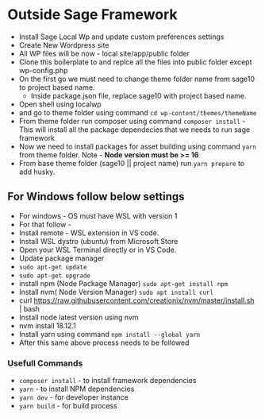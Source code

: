 # Outside Sage Framework #

* Install Sage Local Wp and update custom preferences settings
* Create New Wordpress site 
* All WP files will be now - local site/app/public folder
* Clone this boilerplate to and replce all the files into public folder except wp-config.php
* On the first go we must need to change theme folder name from sage10 to project based name.
   * Inside package.json file, replace sage10 with project based name.
* Open shell using localwp 
* and go to theme folder using command `` cd wp-content/themes/themeName ``
* From theme folder run composer using command `` composer install `` - This will install all the package dependecies that we needs to run sage framework
* Now we need to install packages for asset building using command `` yarn `` from theme folder. Note - **Node version must be >= 16**
* From base theme folder (sage10 || project name)  run `` yarn prepare `` to add husky.

## For Windows follow below settings ##
* For windows - OS must have WSL with version 1
* For that follow - 
* Install remote - WSL extension in VS code.
* Install WSL dystro (ubuntu) from Microsoft Store
* Open your WSL Terminal directly or in VS Code.
* Update package manager
* ``sudo apt-get update``
* ``sudo apt-get upgrade``
* install npm (Node Package Manager) `` sudo apt-get install npm ``
* Install nvm( Node Version Manager) `` sudo apt install curl ``
* curl https://raw.githubusercontent.com/creationix/nvm/master/install.sh | bash 
* Install node latest version using nvm
* nvm install 18.12.1
* Install yarn using command `` npm install --global yarn ``
* After this same above process needs to be followed


### Usefull Commands ###
* `` composer install `` - to install framework dependencies
* `` yarn `` - to install NPM dependencies
* `` yarn dev `` - for developer instance
* `` yarn build `` - for build process
